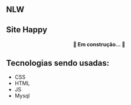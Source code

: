 ## NLW

## Site Happy

<h4 align="center"> 
	🚧  Em construção...  🚧
</h4>

## Tecnologias sendo usadas:

* CSS
* HTML
* JS
* Mysql
